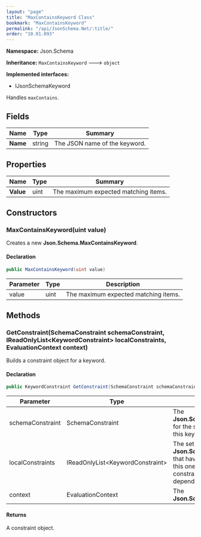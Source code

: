 ```yaml
---
layout: "page"
title: "MaxContainsKeyword Class"
bookmark: "MaxContainsKeyword"
permalink: "/api/JsonSchema.Net/:title/"
order: "10.01.093"
---
```

**Namespace:** Json.Schema

**Inheritance:**
`MaxContainsKeyword`
 🡒 
`object`

**Implemented interfaces:**

- IJsonSchemaKeyword

Handles `maxContains`.

## Fields

| Name | Type | Summary |
|---|---|---|
| **Name** | string | The JSON name of the keyword. |

## Properties

| Name | Type | Summary |
|---|---|---|
| **Value** | uint | The maximum expected matching items. |

## Constructors

### MaxContainsKeyword(uint value)

Creates a new **Json.Schema.MaxContainsKeyword**.

#### Declaration

```c#
public MaxContainsKeyword(uint value)
```

| Parameter | Type | Description |
|---|---|---|
| value | uint | The maximum expected matching items. |


## Methods

### GetConstraint(SchemaConstraint schemaConstraint, IReadOnlyList\<KeywordConstraint\> localConstraints, EvaluationContext context)

Builds a constraint object for a keyword.

#### Declaration

```c#
public KeywordConstraint GetConstraint(SchemaConstraint schemaConstraint, IReadOnlyList<KeywordConstraint> localConstraints, EvaluationContext context)
```

| Parameter | Type | Description |
|---|---|---|
| schemaConstraint | SchemaConstraint | The **Json.Schema.SchemaConstraint** for the schema object that houses this keyword. |
| localConstraints | IReadOnlyList\<KeywordConstraint\> | The set of other **Json.Schema.KeywordConstraint**s that have been processed prior to this one. Will contain the constraints for keyword dependencies. |
| context | EvaluationContext | The **Json.Schema.EvaluationContext**. |


#### Returns

A constraint object.

